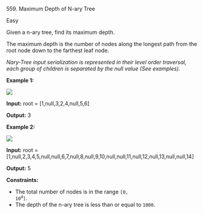 559\. Maximum Depth of N-ary Tree

Easy

Given a n-ary tree, find its maximum depth.

The maximum depth is the number of nodes along the longest path from the root node down to the farthest leaf node.

_Nary-Tree input serialization is represented in their level order traversal, each group of children is separated by the null value (See examples)._

**Example 1:**

![](https://leetcode-in-java.github.io/src/main/java/g0501_0600/s0559_maximum_depth_of_n_ary_tree/narytreeexample.png)

**Input:** root = [1,null,3,2,4,null,5,6]

**Output:** 3 

**Example 2:**

![](https://leetcode-in-java.github.io/src/main/java/g0501_0600/s0559_maximum_depth_of_n_ary_tree/sample_4_964.png)

**Input:** root = [1,null,2,3,4,5,null,null,6,7,null,8,null,9,10,null,null,11,null,12,null,13,null,null,14]

**Output:** 5 

**Constraints:**

*   The total number of nodes is in the range <code>[0, 10<sup>4</sup>]</code>.
*   The depth of the n-ary tree is less than or equal to `1000`.